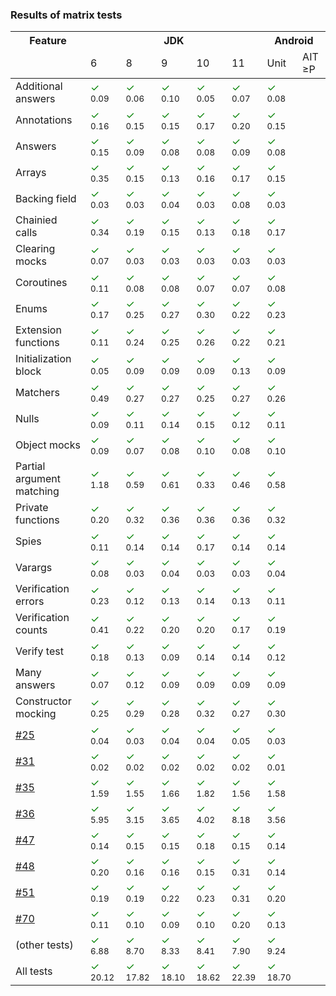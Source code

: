                         

### Results of matrix tests

<table>
    <thead>
    <tr>
        <th>Feature</th>
        <th colspan="5">JDK</th>
        <th colspan="2">Android</th>
    </tr>
    <tr>
        <td></td>
        <td>6</td>
        <td>8</td>
        <td>9</td>
        <td>10</td>
        <td>11</td>
        <td>Unit</td>
        <td>AIT ≥P</td>
    </tr>
    </thead>
    <tbody>
        <tr>
            <td>Additional answers</td>
            <td><span style="color: green">✓</span> <sup>0.09</sup></td>
            <td><span style="color: green">✓</span> <sup>0.06</sup></td>
            <td><span style="color: green">✓</span> <sup>0.10</sup></td>
            <td><span style="color: green">✓</span> <sup>0.05</sup></td>
            <td><span style="color: green">✓</span> <sup>0.07</sup></td>
            <td><span style="color: green">✓</span> <sup>0.08</sup></td>
        </tr>
        <tr>
            <td>Annotations</td>
            <td><span style="color: green">✓</span> <sup>0.16</sup></td>
            <td><span style="color: green">✓</span> <sup>0.15</sup></td>
            <td><span style="color: green">✓</span> <sup>0.15</sup></td>
            <td><span style="color: green">✓</span> <sup>0.17</sup></td>
            <td><span style="color: green">✓</span> <sup>0.20</sup></td>
            <td><span style="color: green">✓</span> <sup>0.15</sup></td>
        </tr>
        <tr>
            <td>Answers</td>
            <td><span style="color: green">✓</span> <sup>0.15</sup></td>
            <td><span style="color: green">✓</span> <sup>0.09</sup></td>
            <td><span style="color: green">✓</span> <sup>0.08</sup></td>
            <td><span style="color: green">✓</span> <sup>0.08</sup></td>
            <td><span style="color: green">✓</span> <sup>0.09</sup></td>
            <td><span style="color: green">✓</span> <sup>0.08</sup></td>
        </tr>
        <tr>
            <td>Arrays</td>
            <td><span style="color: green">✓</span> <sup>0.35</sup></td>
            <td><span style="color: green">✓</span> <sup>0.15</sup></td>
            <td><span style="color: green">✓</span> <sup>0.13</sup></td>
            <td><span style="color: green">✓</span> <sup>0.16</sup></td>
            <td><span style="color: green">✓</span> <sup>0.17</sup></td>
            <td><span style="color: green">✓</span> <sup>0.15</sup></td>
        </tr>
        <tr>
            <td>Backing field</td>
            <td><span style="color: green">✓</span> <sup>0.03</sup></td>
            <td><span style="color: green">✓</span> <sup>0.03</sup></td>
            <td><span style="color: green">✓</span> <sup>0.04</sup></td>
            <td><span style="color: green">✓</span> <sup>0.03</sup></td>
            <td><span style="color: green">✓</span> <sup>0.08</sup></td>
            <td><span style="color: green">✓</span> <sup>0.03</sup></td>
        </tr>
        <tr>
            <td>Chainied calls</td>
            <td><span style="color: green">✓</span> <sup>0.34</sup></td>
            <td><span style="color: green">✓</span> <sup>0.19</sup></td>
            <td><span style="color: green">✓</span> <sup>0.15</sup></td>
            <td><span style="color: green">✓</span> <sup>0.13</sup></td>
            <td><span style="color: green">✓</span> <sup>0.18</sup></td>
            <td><span style="color: green">✓</span> <sup>0.17</sup></td>
        </tr>
        <tr>
            <td>Clearing mocks</td>
            <td><span style="color: green">✓</span> <sup>0.07</sup></td>
            <td><span style="color: green">✓</span> <sup>0.03</sup></td>
            <td><span style="color: green">✓</span> <sup>0.03</sup></td>
            <td><span style="color: green">✓</span> <sup>0.03</sup></td>
            <td><span style="color: green">✓</span> <sup>0.03</sup></td>
            <td><span style="color: green">✓</span> <sup>0.03</sup></td>
        </tr>
        <tr>
            <td>Coroutines</td>
            <td><span style="color: green">✓</span> <sup>0.11</sup></td>
            <td><span style="color: green">✓</span> <sup>0.08</sup></td>
            <td><span style="color: green">✓</span> <sup>0.08</sup></td>
            <td><span style="color: green">✓</span> <sup>0.07</sup></td>
            <td><span style="color: green">✓</span> <sup>0.07</sup></td>
            <td><span style="color: green">✓</span> <sup>0.08</sup></td>
        </tr>
        <tr>
            <td>Enums</td>
            <td><span style="color: green">✓</span> <sup>0.17</sup></td>
            <td><span style="color: green">✓</span> <sup>0.25</sup></td>
            <td><span style="color: green">✓</span> <sup>0.27</sup></td>
            <td><span style="color: green">✓</span> <sup>0.30</sup></td>
            <td><span style="color: green">✓</span> <sup>0.22</sup></td>
            <td><span style="color: green">✓</span> <sup>0.23</sup></td>
        </tr>
        <tr>
            <td>Extension functions</td>
            <td><span style="color: green">✓</span> <sup>0.11</sup></td>
            <td><span style="color: green">✓</span> <sup>0.24</sup></td>
            <td><span style="color: green">✓</span> <sup>0.25</sup></td>
            <td><span style="color: green">✓</span> <sup>0.26</sup></td>
            <td><span style="color: green">✓</span> <sup>0.22</sup></td>
            <td><span style="color: green">✓</span> <sup>0.21</sup></td>
        </tr>
        <tr>
            <td>Initialization block</td>
            <td><span style="color: green">✓</span> <sup>0.05</sup></td>
            <td><span style="color: green">✓</span> <sup>0.09</sup></td>
            <td><span style="color: green">✓</span> <sup>0.09</sup></td>
            <td><span style="color: green">✓</span> <sup>0.09</sup></td>
            <td><span style="color: green">✓</span> <sup>0.13</sup></td>
            <td><span style="color: green">✓</span> <sup>0.09</sup></td>
        </tr>
        <tr>
            <td>Matchers</td>
            <td><span style="color: green">✓</span> <sup>0.49</sup></td>
            <td><span style="color: green">✓</span> <sup>0.27</sup></td>
            <td><span style="color: green">✓</span> <sup>0.27</sup></td>
            <td><span style="color: green">✓</span> <sup>0.25</sup></td>
            <td><span style="color: green">✓</span> <sup>0.27</sup></td>
            <td><span style="color: green">✓</span> <sup>0.26</sup></td>
        </tr>
        <tr>
            <td>Nulls</td>
            <td><span style="color: green">✓</span> <sup>0.09</sup></td>
            <td><span style="color: green">✓</span> <sup>0.11</sup></td>
            <td><span style="color: green">✓</span> <sup>0.14</sup></td>
            <td><span style="color: green">✓</span> <sup>0.15</sup></td>
            <td><span style="color: green">✓</span> <sup>0.12</sup></td>
            <td><span style="color: green">✓</span> <sup>0.11</sup></td>
        </tr>
        <tr>
            <td>Object mocks</td>
            <td><span style="color: green">✓</span> <sup>0.09</sup></td>
            <td><span style="color: green">✓</span> <sup>0.07</sup></td>
            <td><span style="color: green">✓</span> <sup>0.08</sup></td>
            <td><span style="color: green">✓</span> <sup>0.10</sup></td>
            <td><span style="color: green">✓</span> <sup>0.08</sup></td>
            <td><span style="color: green">✓</span> <sup>0.10</sup></td>
        </tr>
        <tr>
            <td>Partial argument matching</td>
            <td><span style="color: green">✓</span> <sup>1.18</sup></td>
            <td><span style="color: green">✓</span> <sup>0.59</sup></td>
            <td><span style="color: green">✓</span> <sup>0.61</sup></td>
            <td><span style="color: green">✓</span> <sup>0.33</sup></td>
            <td><span style="color: green">✓</span> <sup>0.46</sup></td>
            <td><span style="color: green">✓</span> <sup>0.58</sup></td>
        </tr>
        <tr>
            <td>Private functions</td>
            <td><span style="color: green">✓</span> <sup>0.20</sup></td>
            <td><span style="color: green">✓</span> <sup>0.32</sup></td>
            <td><span style="color: green">✓</span> <sup>0.36</sup></td>
            <td><span style="color: green">✓</span> <sup>0.36</sup></td>
            <td><span style="color: green">✓</span> <sup>0.36</sup></td>
            <td><span style="color: green">✓</span> <sup>0.32</sup></td>
        </tr>
        <tr>
            <td>Spies</td>
            <td><span style="color: green">✓</span> <sup>0.11</sup></td>
            <td><span style="color: green">✓</span> <sup>0.14</sup></td>
            <td><span style="color: green">✓</span> <sup>0.14</sup></td>
            <td><span style="color: green">✓</span> <sup>0.17</sup></td>
            <td><span style="color: green">✓</span> <sup>0.14</sup></td>
            <td><span style="color: green">✓</span> <sup>0.14</sup></td>
        </tr>
        <tr>
            <td>Varargs</td>
            <td><span style="color: green">✓</span> <sup>0.08</sup></td>
            <td><span style="color: green">✓</span> <sup>0.03</sup></td>
            <td><span style="color: green">✓</span> <sup>0.04</sup></td>
            <td><span style="color: green">✓</span> <sup>0.03</sup></td>
            <td><span style="color: green">✓</span> <sup>0.03</sup></td>
            <td><span style="color: green">✓</span> <sup>0.04</sup></td>
        </tr>
        <tr>
            <td>Verification errors</td>
            <td><span style="color: green">✓</span> <sup>0.23</sup></td>
            <td><span style="color: green">✓</span> <sup>0.12</sup></td>
            <td><span style="color: green">✓</span> <sup>0.13</sup></td>
            <td><span style="color: green">✓</span> <sup>0.14</sup></td>
            <td><span style="color: green">✓</span> <sup>0.13</sup></td>
            <td><span style="color: green">✓</span> <sup>0.11</sup></td>
        </tr>
        <tr>
            <td>Verification counts</td>
            <td><span style="color: green">✓</span> <sup>0.41</sup></td>
            <td><span style="color: green">✓</span> <sup>0.22</sup></td>
            <td><span style="color: green">✓</span> <sup>0.20</sup></td>
            <td><span style="color: green">✓</span> <sup>0.20</sup></td>
            <td><span style="color: green">✓</span> <sup>0.17</sup></td>
            <td><span style="color: green">✓</span> <sup>0.19</sup></td>
        </tr>
        <tr>
            <td>Verify test</td>
            <td><span style="color: green">✓</span> <sup>0.18</sup></td>
            <td><span style="color: green">✓</span> <sup>0.13</sup></td>
            <td><span style="color: green">✓</span> <sup>0.09</sup></td>
            <td><span style="color: green">✓</span> <sup>0.14</sup></td>
            <td><span style="color: green">✓</span> <sup>0.14</sup></td>
            <td><span style="color: green">✓</span> <sup>0.12</sup></td>
        </tr>
        <tr>
            <td>Many answers</td>
            <td><span style="color: green">✓</span> <sup>0.07</sup></td>
            <td><span style="color: green">✓</span> <sup>0.12</sup></td>
            <td><span style="color: green">✓</span> <sup>0.09</sup></td>
            <td><span style="color: green">✓</span> <sup>0.09</sup></td>
            <td><span style="color: green">✓</span> <sup>0.09</sup></td>
            <td><span style="color: green">✓</span> <sup>0.09</sup></td>
        </tr>
        <tr>
            <td>Constructor mocking</td>
            <td><span style="color: green">✓</span> <sup>0.25</sup></td>
            <td><span style="color: green">✓</span> <sup>0.29</sup></td>
            <td><span style="color: green">✓</span> <sup>0.28</sup></td>
            <td><span style="color: green">✓</span> <sup>0.32</sup></td>
            <td><span style="color: green">✓</span> <sup>0.27</sup></td>
            <td><span style="color: green">✓</span> <sup>0.30</sup></td>
        </tr>
        <tr>
            <td><a href="https://github.com/mockk/mockk/issues/25">#25</a></td>
            <td><span style="color: green">✓</span> <sup>0.04</sup></td>
            <td><span style="color: green">✓</span> <sup>0.03</sup></td>
            <td><span style="color: green">✓</span> <sup>0.04</sup></td>
            <td><span style="color: green">✓</span> <sup>0.04</sup></td>
            <td><span style="color: green">✓</span> <sup>0.05</sup></td>
            <td><span style="color: green">✓</span> <sup>0.03</sup></td>
        </tr>
        <tr>
            <td><a href="https://github.com/mockk/mockk/issues/31">#31</a></td>
            <td><span style="color: green">✓</span> <sup>0.02</sup></td>
            <td><span style="color: green">✓</span> <sup>0.02</sup></td>
            <td><span style="color: green">✓</span> <sup>0.02</sup></td>
            <td><span style="color: green">✓</span> <sup>0.02</sup></td>
            <td><span style="color: green">✓</span> <sup>0.02</sup></td>
            <td><span style="color: green">✓</span> <sup>0.01</sup></td>
        </tr>
        <tr>
            <td><a href="https://github.com/mockk/mockk/issues/35">#35</a></td>
            <td><span style="color: green">✓</span> <sup>1.59</sup></td>
            <td><span style="color: green">✓</span> <sup>1.55</sup></td>
            <td><span style="color: green">✓</span> <sup>1.66</sup></td>
            <td><span style="color: green">✓</span> <sup>1.82</sup></td>
            <td><span style="color: green">✓</span> <sup>1.56</sup></td>
            <td><span style="color: green">✓</span> <sup>1.58</sup></td>
        </tr>
        <tr>
            <td><a href="https://github.com/mockk/mockk/issues/36">#36</a></td>
            <td><span style="color: green">✓</span> <sup>5.95</sup></td>
            <td><span style="color: green">✓</span> <sup>3.15</sup></td>
            <td><span style="color: green">✓</span> <sup>3.65</sup></td>
            <td><span style="color: green">✓</span> <sup>4.02</sup></td>
            <td><span style="color: green">✓</span> <sup>8.18</sup></td>
            <td><span style="color: green">✓</span> <sup>3.56</sup></td>
        </tr>
        <tr>
            <td><a href="https://github.com/mockk/mockk/issues/47">#47</a></td>
            <td><span style="color: green">✓</span> <sup>0.14</sup></td>
            <td><span style="color: green">✓</span> <sup>0.15</sup></td>
            <td><span style="color: green">✓</span> <sup>0.15</sup></td>
            <td><span style="color: green">✓</span> <sup>0.18</sup></td>
            <td><span style="color: green">✓</span> <sup>0.15</sup></td>
            <td><span style="color: green">✓</span> <sup>0.14</sup></td>
        </tr>
        <tr>
            <td><a href="https://github.com/mockk/mockk/issues/48">#48</a></td>
            <td><span style="color: green">✓</span> <sup>0.20</sup></td>
            <td><span style="color: green">✓</span> <sup>0.16</sup></td>
            <td><span style="color: green">✓</span> <sup>0.16</sup></td>
            <td><span style="color: green">✓</span> <sup>0.15</sup></td>
            <td><span style="color: green">✓</span> <sup>0.31</sup></td>
            <td><span style="color: green">✓</span> <sup>0.14</sup></td>
        </tr>
        <tr>
            <td><a href="https://github.com/mockk/mockk/issues/51">#51</a></td>
            <td><span style="color: green">✓</span> <sup>0.19</sup></td>
            <td><span style="color: green">✓</span> <sup>0.19</sup></td>
            <td><span style="color: green">✓</span> <sup>0.22</sup></td>
            <td><span style="color: green">✓</span> <sup>0.23</sup></td>
            <td><span style="color: green">✓</span> <sup>0.31</sup></td>
            <td><span style="color: green">✓</span> <sup>0.20</sup></td>
        </tr>
        <tr>
            <td><a href="https://github.com/mockk/mockk/issues/70">#70</a></td>
            <td><span style="color: green">✓</span> <sup>0.11</sup></td>
            <td><span style="color: green">✓</span> <sup>0.10</sup></td>
            <td><span style="color: green">✓</span> <sup>0.09</sup></td>
            <td><span style="color: green">✓</span> <sup>0.10</sup></td>
            <td><span style="color: green">✓</span> <sup>0.20</sup></td>
            <td><span style="color: green">✓</span> <sup>0.13</sup></td>
        </tr>
        <tr>
            <td>(other tests)</td>
            <td><span style="color: green">✓</span> <sup>6.88</sup></td>
            <td><span style="color: green">✓</span> <sup>8.70</sup></td>
            <td><span style="color: green">✓</span> <sup>8.33</sup></td>
            <td><span style="color: green">✓</span> <sup>8.41</sup></td>
            <td><span style="color: green">✓</span> <sup>7.90</sup></td>
            <td><span style="color: green">✓</span> <sup>9.24</sup></td>
        </tr>
        <tr>
            <td>All tests</td>
            <td><span style="color: green">✓</span> <sup>20.12</sup></td>
            <td><span style="color: green">✓</span> <sup>17.82</sup></td>
            <td><span style="color: green">✓</span> <sup>18.10</sup></td>
            <td><span style="color: green">✓</span> <sup>18.62</sup></td>
            <td><span style="color: green">✓</span> <sup>22.39</sup></td>
            <td><span style="color: green">✓</span> <sup>18.70</sup></td>
        </tr>
    </tbody>
</table>

